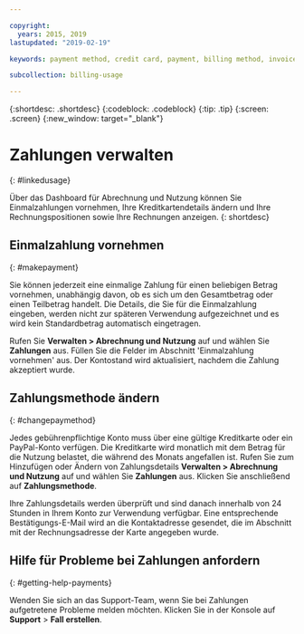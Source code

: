 ```yaml
---

copyright:
  years: 2015, 2019
lastupdated: "2019-02-19"

keywords: payment method, credit card, payment, billing method, invoice, pay

subcollection: billing-usage

---
```


{:shortdesc: .shortdesc}
{:codeblock: .codeblock}
{:tip: .tip}
{:screen: .screen}
{:new_window: target="_blank"}


# Zahlungen verwalten
{: #linkedusage}

Über das Dashboard für Abrechnung und Nutzung können Sie Einmalzahlungen vornehmen, Ihre Kreditkartendetails ändern und Ihre Rechnungspositionen sowie Ihre Rechnungen anzeigen.
{: shortdesc}


## Einmalzahlung vornehmen
{: #makepayment}

Sie können jederzeit eine einmalige Zahlung für einen beliebigen Betrag vornehmen, unabhängig davon, ob es sich um den Gesamtbetrag oder einen Teilbetrag handelt. Die Details, die Sie für die Einmalzahlung eingeben, werden nicht zur späteren Verwendung aufgezeichnet und es wird kein Standardbetrag automatisch eingetragen.  

Rufen Sie **Verwalten > Abrechnung und Nutzung** auf und wählen Sie **Zahlungen** aus. Füllen Sie die Felder im Abschnitt 'Einmalzahlung vornehmen' aus. Der Kontostand wird aktualisiert, nachdem die Zahlung akzeptiert wurde.


## Zahlungsmethode ändern
{: #changepaymethod}

Jedes gebührenpflichtige Konto muss über eine gültige Kreditkarte oder ein PayPal-Konto verfügen. Die Kreditkarte wird monatlich mit dem Betrag für die Nutzung belastet, die während des Monats angefallen ist. Rufen Sie zum Hinzufügen oder Ändern von Zahlungsdetails **Verwalten > Abrechnung und Nutzung** auf und wählen Sie **Zahlungen** aus. Klicken Sie anschließend auf **Zahlungsmethode**.

Ihre Zahlungsdetails werden überprüft und sind danach innerhalb von 24 Stunden in Ihrem Konto zur Verwendung verfügbar. Eine entsprechende Bestätigungs-E-Mail wird an die Kontaktadresse gesendet, die im Abschnitt mit der Rechnungsadresse der Karte angegeben wurde.


## Hilfe für Probleme bei Zahlungen anfordern
{: #getting-help-payments}

Wenden Sie sich an das Support-Team, wenn Sie bei Zahlungen aufgetretene Probleme melden möchten. Klicken Sie in der Konsole auf **Support** > **Fall erstellen**.
